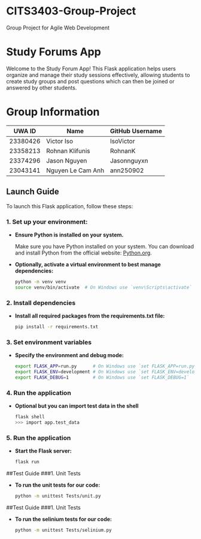 # CITS3403-Group-Project
Group Project for Agile Web Development 

# Study Forums App

Welcome to the Study Forum App! This Flask application helps users organize and manage their study sessions effectively, allowing students to create study groups and post questions which can then be joined or answered by other students. 

# Group Information

| UWA ID       | Name              | GitHub Username |
|--------------|-------------------|-----------------|
| 23380426     | Victor Iso        | IsoVictor       |
| 23358213     | Rohnan Klifunis   | RohnanK         |
| 23374296     | Jason Nguyen      | Jasonnguyxn     |
| 23043141     | Nguyen Le Cam Anh | ann250902       |

## Launch Guide

To launch this Flask application, follow these steps:

### 1. Set up your environment:

- **Ensure Python is installed on your system.**

  Make sure you have Python installed on your system. You can download and install Python from the official website: [Python.org](https://www.python.org/).

- **Optionally, activate a virtual environment to best manage dependencies:**
  ```bash
  python -m venv venv
  source venv/bin/activate  # On Windows use `venv\Scripts\activate`
  
### 2. Install dependencies
- **Install all required packages from the requirements.txt file:**
  ```bash
  pip install -r requirements.txt

### 3. Set environment variables
- **Specify the environment and debug mode:**
  ```bash
  export FLASK_APP=run.py      # On Windows use `set FLASK_APP=run.py`
  export FLASK_ENV=development # On Windows use `set FLASK_ENV=development`
  export FLASK_DEBUG=1         # On Windows use `set FLASK_DEBUG=1`

### 4. Run the application
- **Optional but you can import test data in the shell**
  ```bash
  flask shell
  >>> import app.test_data

### 5. Run the application
- **Start the Flask server:**
  ```bash
  flask run

##Test Guide
###1. Unit Tests
- **To run the unit tests for our code:**
  ```bash
  python -m unittest Tests/unit.py

##Test Guide
###1. Unit Tests
- **To run the selinium tests for our code:**
  ```bash
  python -m unittest Tests/selinium.py
